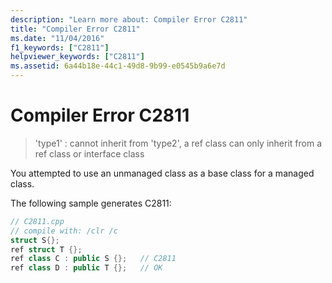 ```yaml
---
description: "Learn more about: Compiler Error C2811"
title: "Compiler Error C2811"
ms.date: "11/04/2016"
f1_keywords: ["C2811"]
helpviewer_keywords: ["C2811"]
ms.assetid: 6a44b18e-44c1-49d8-9b99-e0545b9a6e7d
---
```

# Compiler Error C2811

> 'type1' : cannot inherit from 'type2', a ref class can only inherit from a ref class or interface class

You attempted to use an unmanaged class as a base class for a managed class.

The following sample generates C2811:

```cpp
// C2811.cpp
// compile with: /clr /c
struct S{};
ref struct T {};
ref class C : public S {};   // C2811
ref class D : public T {};   // OK
```

